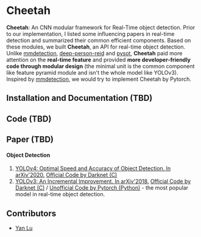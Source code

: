 # Cheetah
**Cheetah**: An CNN modular framework for Real-Time object detection. Prior to our implementation, I listed some influencing papers in real-time detection and summarized their common efficient components. Based on these modules, we built **Cheetah**, an API for real-time object detection. Unlike [mmdetection](https://github.com/open-mmlab/mmdetection), [deep-person-reid](https://github.com/KaiyangZhou/deep-person-reid) and [pysot](https://github.com/STVIR/pysot), **Cheetah** paid more attention on the **real-time feature** and provided **more developer-friendly code through modular design** (the minimal unit is the common component like feature pyramid module and isn't the whole model like YOLOv3). Inspired by [mmdetection](https://github.com/open-mmlab/mmdetection), we would try to implement Cheetah by Pytorch.
## Installation and Documentation (TBD)
## Code (TBD)
## Paper (TBD)
#### Object Detection
1. [YOLOv4: Optimal Speed and Accuracy of Object Detection. In arXiv'2020.](https://arxiv.org/abs/2004.10934) [Official Code by Darknet (C)](https://github.com/AlexeyAB/darknet#how-to-use-on-the-command-line)
2. [YOLOv3: An Incremental Improvement. In arXiv'2018.](https://arxiv.org/abs/1804.02767) [Official Code by Darknet (C)](https://github.com/AlexeyAB/darknet#how-to-use-on-the-command-line) / [Unofficial Code by Pytorch (Python)](https://github.com/ultralytics/yolov3) - the most popular model in real-time object detection.
## Contributors
* [Yan Lu](https://github.com/YanLu-nyu)
